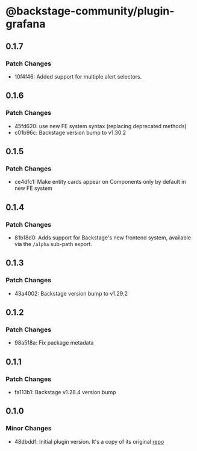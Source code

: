 # @backstage-community/plugin-grafana

## 0.1.7

### Patch Changes

- 10f4f46: Added support for multiple alert selectors.

## 0.1.6

### Patch Changes

- 45fd620: use new FE system syntax (replacing deprecated methods)
- c01b96c: Backstage version bump to v1.30.2

## 0.1.5

### Patch Changes

- ce4dfc1: Make entity cards appear on Components only by default in new FE system

## 0.1.4

### Patch Changes

- 81b18d0: Adds support for Backstage's new frontend system, available via the `/alpha` sub-path export.

## 0.1.3

### Patch Changes

- 43a4002: Backstage version bump to v1.29.2

## 0.1.2

### Patch Changes

- 98a518a: Fix package metadata

## 0.1.1

### Patch Changes

- fa113b1: Backstage v1.28.4 version bump

## 0.1.0

### Minor Changes

- 48dbddf: Initial plugin version. It's a copy of its original [repo](https://github.com/K-Phoen/backstage-plugin-grafana)
